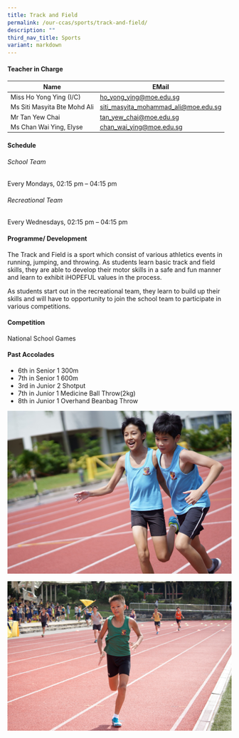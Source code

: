 ```yaml
---
title: Track and Field
permalink: /our-ccas/sports/track-and-field/
description: ""
third_nav_title: Sports
variant: markdown
---
```

#### **Teacher in Charge**

| Name | EMail|
| -------- | -------- | 
|Miss	Ho Yong Ying (I/C)	|[ho_yong_ying@moe.edu.sg](mailto:ho_yong_ying@moe.edu.sg)|		
|Ms Siti Masyita Bte Mohd Ali 	|[siti_masyita_mohammad_ali@moe.edu.sg](mailto:siti_masyita_mohammad_ali@moe.edu.sg)|		
|	Mr Tan Yew Chai	|[tan_yew_chai@moe.edu.sg](mailto:tan_yew_chai@moe.edu.sg)|		
|	Ms Chan Wai Ying, Elyse 	|[chan_wai_ying@moe.edu.sg](mailto:chan_wai_ying@moe.edu.sg)|

#### **Schedule**

###### School Team
Every Mondays, 02:15 pm – 04:15 pm

###### Recreational Team
Every Wednesdays, 02:15 pm – 04:15 pm

#### **Programme/ Development**

The Track and Field is a sport which consist of various athletics events in running, jumping, and throwing. As students learn basic track and field skills, they are able to develop their motor skills in a safe and fun manner and learn to exhibit iHOPEFUL values in the process.

As students start out in the recreational team, they learn to build up their skills and will have to opportunity to join the school team to participate in various competitions.

#### **Competition**

National School Games

#### **Past Accolades**


* 6th in Senior 1 300m&nbsp;
* 7th in Senior 1 600m
* 3rd in Junior 2 Shotput
* 7th in Junior 1 Medicine Ball Throw(2kg)
* 8th in Junior 1 Overhand Beanbag Throw


![](/images/track_field2.jpg)

![](/images/track_field1.jpg)